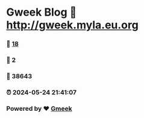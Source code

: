 # Gweek Blog :link: http://gweek.myla.eu.org 
### :page_facing_up: [18](http://gweek.myla.eu.org/tag.html) 
### :speech_balloon: 2 
### :hibiscus: 38643 
### :alarm_clock: 2024-05-24 21:41:07 
### Powered by :heart: [Gmeek](https://github.com/Meekdai/Gmeek)

